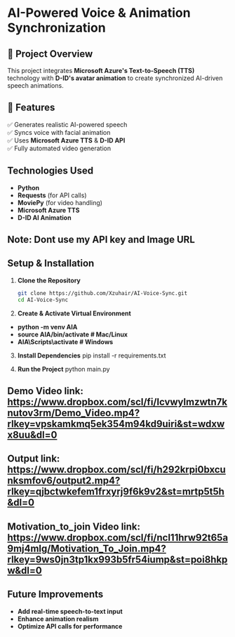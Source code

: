 # AI-Powered Voice & Animation Synchronization

## 📌 Project Overview
This project integrates **Microsoft Azure's Text-to-Speech (TTS)** technology with **D-ID's avatar animation** to create synchronized AI-driven speech animations.

## 🚀 Features
✅ Generates realistic AI-powered speech  
✅ Syncs voice with facial animation  
✅ Uses **Microsoft Azure TTS** & **D-ID API**  
✅ Fully automated video generation  

## Technologies Used
- **Python**
- **Requests** (for API calls)
- **MoviePy** (for video handling)
- **Microsoft Azure TTS**
- **D-ID AI Animation**

## Note: Dont use my API key and Image URL

## Setup & Installation
1. **Clone the Repository**  
   ```sh
   git clone https://github.com/Xzuhair/AI-Voice-Sync.git
   cd AI-Voice-Sync

2. **Create & Activate Virtual Environment**
- **python -m venv AIA**
- **source AIA/bin/activate  # Mac/Linux**
- **AIA\Scripts\activate  # Windows**

3. **Install Dependencies**
pip install -r requirements.txt

4. **Run the Project**
python main.py

## **Demo Video link:** https://www.dropbox.com/scl/fi/lcvwylmzwtn7knutov3rm/Demo_Video.mp4?rlkey=vpskamkmq5ek354m94kd9uiri&st=wdxwx8uu&dl=0
## **Output link:** https://www.dropbox.com/scl/fi/h292krpi0bxcunksmfov6/output2.mp4?rlkey=qjbctwkefem1frxyrj9f6k9v2&st=mrtp5t5h&dl=0
## **Motivation_to_join Video link:** https://www.dropbox.com/scl/fi/ncl11hrw92t65a9mj4mlg/Motivation_To_Join.mp4?rlkey=9ws0jn3tp1kx993b5fr54iump&st=poi8hkpw&dl=0

## **Future Improvements**
- **Add real-time speech-to-text input**
- **Enhance animation realism**
- **Optimize API calls for performance**
